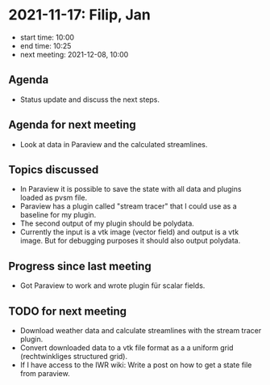 # 2021-11-17: Filip, Jan

* start time: 10:00
* end time: 10:25
* next meeting: 2021-12-08, 10:00

## Agenda

* Status update and discuss the next steps.

## Agenda for next meeting

* Look at data in Paraview and the calculated streamlines.

## Topics discussed

* In Paraview it is possible to save the state with all data and plugins loaded as pvsm file. 
* Paraview has a plugin called "stream tracer" that I could use as a baseline for my plugin.
* The second output of my plugin should be polydata.
* Currently the input is a vtk image (vector field) and output is a vtk image. But for debugging purposes it should also output polydata.

## Progress since last meeting

* Got Paraview to work and wrote plugin für scalar fields.

## TODO for next meeting

* Download weather data and calculate streamlines with the stream tracer plugin.
* Convert downloaded data to a vtk file format as a a uniform grid (rechtwinkliges structured grid).
* If I have access to the IWR wiki: Write a post on how to get a state file from paraview. 